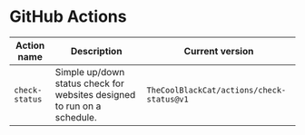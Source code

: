 # GitHub Actions

| Action name | Description | Current version |
| --- | --- | --- |
| `check-status` | Simple up/down status check for websites designed to run on a schedule. | `TheCoolBlackCat/actions/check-status@v1` |
